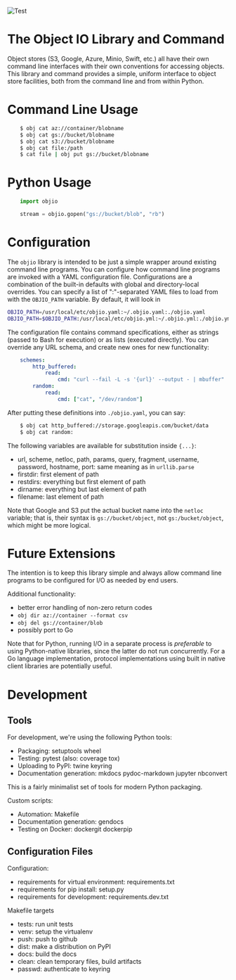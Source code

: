 ![Test](https://github.com/tmbdev/objio/workflows/Test/badge.svg)

# The Object IO Library and Command

Object stores (S3, Google, Azure, Minio, Swift, etc.) all have their own
command line interfaces with their own conventions for accessing objects.
This library and command provides a simple, uniform interface to object
store facilities, both from the command line and from within Python.

# Command Line Usage

```Bash
    $ obj cat az://container/blobname
    $ obj cat gs://bucket/blobname
    $ obj cat s3://bucket/blobname
    $ obj cat file:/path
    $ cat file | obj put gs://bucket/blobname
```

# Python Usage

```Python
    import objio

    stream = objio.gopen("gs://bucket/blob", "rb")
```

# Configuration

The `objio` library is intended to be just a simple wrapper around
existing command line programs. You can configure how command line programs
are invoked with a YAML configuration file. Configurations are a combination
of the built-in defaults with global and directory-local overrides.
You can specify a list of ":"-separated YAML files to load from with the
`OBJIO_PATH` variable. By default, it will look in

```Bash
OBJIO_PATH=/usr/local/etc/objio.yaml:~/.objio.yaml:./objio.yaml
OBJIO_PATH=$OBJIO_PATH:/usr/local/etc/objio.yml:~/.objio.yml:./objio.yml
```

The configuration file contains command specifications, either as strings
(passed to Bash for execution) or as lists (executed directly). You can override
any URL schema, and create new ones for new functionality:

```YAML
    schemes:
        http_buffered:
            read:
                cmd: "curl --fail -L -s '{url}' --output - | mbuffer"
        random:
            read:
                cmd: ["cat", "/dev/random"]
```

After putting these definitions into `./objio.yaml`, you can say:

```Bash
    $ obj cat http_buffered://storage.googleapis.com/bucket/data
    $ obj cat random:
```

The following variables are available for substitution inside `{...}`:

- url, scheme, netloc, path, params, query, fragment, username, password, hostname, port: same meaning as in `urllib.parse`
- firstdir: first element of path
- restdirs: everything but first element of path
- dirname: everything but last element of path
- filename: last element of path

Note that Google and S3 put the actual bucket name into the
`netloc` variable; that is, their syntax is `gs://bucket/object`, not
`gs:/bucket/object`, which might be more logical.

# Future Extensions

The intention is to keep this library simple and always allow command line
programs to be configured for I/O as needed by end users.

Additional functionality:

- better error handling of non-zero return codes
- `obj dir az://container --format csv`
- `obj del gs://container/blob`
- possibly port to Go 

Note that for Python, running I/O in a separate process is _preferable_ to using
Python-native libraries, since the latter do not run concurrently. For a Go
language implementation, protocol implementations using built in native client
libraries are potentially useful.

# Development

## Tools

For development, we're using the following Python tools:

- Packaging: setuptools wheel
- Testing: pytest (also: coverage tox)
- Uploading to PyPI: twine keyring
- Documentation generation: mkdocs pydoc-markdown jupyter nbconvert

This is a fairly minimalist set of tools for modern Python packaging.

Custom scripts:

- Automation: Makefile
- Documentation generation: gendocs
- Testing on Docker: dockergit dockerpip

## Configuration Files

Configuration:

- requirements for virtual environment: requirements.txt
- requirements for pip install: setup.py
- requirements for development: requirements.dev.txt

Makefile targets

- tests: run unit tests
- venv: setup the virtualenv
- push: push to github
- dist: make a distribution on PyPI
- docs: build the docs
- clean: clean temporary files, build artifacts
- passwd: authenticate to keyring
